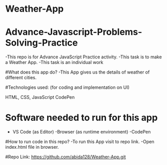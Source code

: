 # Weather-App

# Advance-Javascript-Problems-Solving-Practice
-This repo is for Advance JavaScript Practice activity.
-This task is to make a Weather App.
-This task is an individual work

#What does this app do?
-This App gives us the details of weather of different cities.

#Technologies used:
(for coding and implementation on UI)

HTML,
CSS,
JavaScript
CodePen

# Software needed to run for this app
- VS Code (as Editor)
-Browser (as runtime environment)
-CodePen

#How to run code in this repo?
-To run this App visit to repo link.
-Open index.html file in browser.

#Repo Link:
  https://github.com/abida128/Weather-App.git
